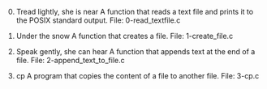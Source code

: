 0. Tread lightly, she is near
A function that reads a text file and prints it to the POSIX standard output.
File: 0-read_textfile.c

1. Under the snow
A function that creates a file.
File: 1-create_file.c

2. Speak gently, she can hear
A function that appends text at the end of a file.
File: 2-append_text_to_file.c

3. cp
A program that copies the content of a file to another file.
File: 3-cp.c
